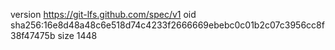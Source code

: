 version https://git-lfs.github.com/spec/v1
oid sha256:16e8d48a48c6e518d74c4233f2666669ebebc0c01b2c07c3956cc8f38f47475b
size 1448
